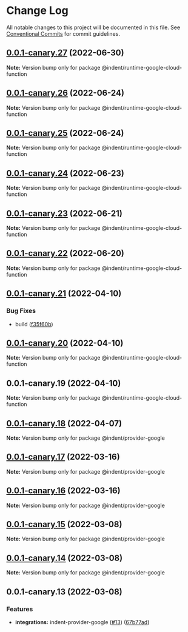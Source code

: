 # Change Log

All notable changes to this project will be documented in this file.
See [Conventional Commits](https://conventionalcommits.org) for commit guidelines.

## [0.0.1-canary.27](https://github.com/indentapis/integrations/compare/@indent/runtime-google-cloud-function@0.0.1-canary.26...@indent/runtime-google-cloud-function@0.0.1-canary.27) (2022-06-30)

**Note:** Version bump only for package @indent/runtime-google-cloud-function





## [0.0.1-canary.26](https://github.com/indentapis/integrations/compare/@indent/runtime-google-cloud-function@0.0.1-canary.25...@indent/runtime-google-cloud-function@0.0.1-canary.26) (2022-06-24)

**Note:** Version bump only for package @indent/runtime-google-cloud-function





## [0.0.1-canary.25](https://github.com/indentapis/integrations/compare/@indent/runtime-google-cloud-function@0.0.1-canary.24...@indent/runtime-google-cloud-function@0.0.1-canary.25) (2022-06-24)

**Note:** Version bump only for package @indent/runtime-google-cloud-function





## [0.0.1-canary.24](https://github.com/indentapis/integrations/compare/@indent/runtime-google-cloud-function@0.0.1-canary.23...@indent/runtime-google-cloud-function@0.0.1-canary.24) (2022-06-23)

**Note:** Version bump only for package @indent/runtime-google-cloud-function





## [0.0.1-canary.23](https://github.com/indentapis/integrations/compare/@indent/runtime-google-cloud-function@0.0.1-canary.22...@indent/runtime-google-cloud-function@0.0.1-canary.23) (2022-06-21)

**Note:** Version bump only for package @indent/runtime-google-cloud-function





## [0.0.1-canary.22](https://github.com/indentapis/integrations/compare/@indent/runtime-google-cloud-function@0.0.1-canary.21...@indent/runtime-google-cloud-function@0.0.1-canary.22) (2022-06-20)

**Note:** Version bump only for package @indent/runtime-google-cloud-function





## [0.0.1-canary.21](https://github.com/indentapis/integrations/compare/@indent/runtime-google-cloud-function@0.0.1-canary.20...@indent/runtime-google-cloud-function@0.0.1-canary.21) (2022-04-10)


### Bug Fixes

* build ([f35f60b](https://github.com/indentapis/integrations/commit/f35f60be6050a9f50ae5617be3583c6454e0d5d9))





## [0.0.1-canary.20](https://github.com/indentapis/integrations/compare/@indent/runtime-google-cloud-function@0.0.1-canary.19...@indent/runtime-google-cloud-function@0.0.1-canary.20) (2022-04-10)

**Note:** Version bump only for package @indent/runtime-google-cloud-function





## 0.0.1-canary.19 (2022-04-10)

**Note:** Version bump only for package @indent/runtime-google-cloud-function





## [0.0.1-canary.18](https://github.com/indentapis/integrations/compare/@indent/provider-google@0.0.1-canary.17...@indent/provider-google@0.0.1-canary.18) (2022-04-07)

**Note:** Version bump only for package @indent/provider-google





## [0.0.1-canary.17](https://github.com/indentapis/integrations/compare/@indent/provider-google@0.0.1-canary.16...@indent/provider-google@0.0.1-canary.17) (2022-03-16)

**Note:** Version bump only for package @indent/provider-google





## [0.0.1-canary.16](https://github.com/indentapis/integrations/compare/@indent/provider-google@0.0.1-canary.15...@indent/provider-google@0.0.1-canary.16) (2022-03-16)

**Note:** Version bump only for package @indent/provider-google





## [0.0.1-canary.15](https://github.com/indentapis/integrations/compare/@indent/provider-google@0.0.1-canary.14...@indent/provider-google@0.0.1-canary.15) (2022-03-08)

**Note:** Version bump only for package @indent/provider-google





## [0.0.1-canary.14](https://github.com/indentapis/integrations/compare/@indent/provider-google@0.0.1-canary.13...@indent/provider-google@0.0.1-canary.14) (2022-03-08)

**Note:** Version bump only for package @indent/provider-google





## 0.0.1-canary.13 (2022-03-08)


### Features

* **integrations:** indent-provider-google ([#13](https://github.com/indentapis/integrations/issues/13)) ([67b77ad](https://github.com/indentapis/integrations/commit/67b77adbc0955a14c35123e7863bf86c6df62147))
